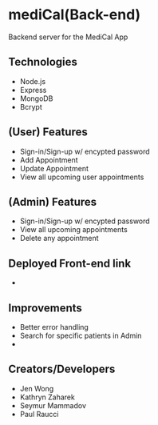 # mediCal(Back-end)
  Backend server for the MediCal App

## Technologies
* Node.js
* Express
* MongoDB
* Bcrypt
## (User) Features
* Sign-in/Sign-up w/ encypted password 
* Add Appointment
* Update Appointment
* View all upcoming user appointments
## (Admin) Features
* Sign-in/Sign-up w/ encypted password 
* View all upcoming appointments
* Delete any appointment

## Deployed Front-end link
*
## Improvements
* Better error handling
* Search for specific patients in Admin
* 
## Creators/Developers
* Jen Wong 
* Kathryn Zaharek
* Seymur Mammadov
* Paul Raucci
